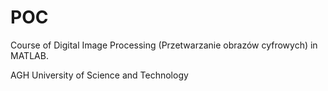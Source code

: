 # POC
Course of Digital Image Processing (Przetwarzanie obrazów cyfrowych) in MATLAB.

AGH University of Science and Technology
